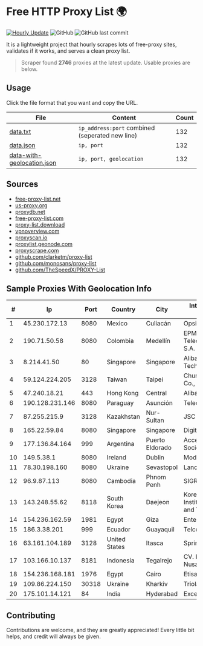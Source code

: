 
# Free HTTP Proxy List 🌍

[![Hourly Update](https://github.com/mertguvencli/http-proxy-list/actions/workflows/main.yml/badge.svg?branch=main)](https://github.com/mertguvencli/http-proxy-list/actions/workflows/main.yml)
![GitHub](https://img.shields.io/github/license/mertguvencli/http-proxy-list)
![GitHub last commit](https://img.shields.io/github/last-commit/mertguvencli/http-proxy-list)

It is a lightweight project that hourly scrapes lots of free-proxy sites, validates if it works, and serves a clean proxy list.


> Scraper found **2746** proxies at the latest update. Usable proxies are below.

## Usage

Click the file format that you want and copy the URL.


|File|Content|Count|
|----|-------|-----|
|[data.txt](https://raw.githubusercontent.com/mertguvencli/http-proxy-list/main/proxy-list/data.txt)|`ip_address:port` combined (seperated new line)|132|
|[data.json](https://raw.githubusercontent.com/mertguvencli/http-proxy-list/main/proxy-list/data.json)|`ip, port`|132|
|[data-with-geolocation.json](https://raw.githubusercontent.com/mertguvencli/http-proxy-list/main/proxy-list/data-with-geolocation.json)|`ip, port, geolocation`|132|

## Sources

* [free-proxy-list.net](https://free-proxy-list.net)
* [us-proxy.org](https://www.us-proxy.org)
* [proxydb.net](http://proxydb.net)
* [free-proxy-list.com](https://free-proxy-list.com/?page=&port=&type%5B%5D=http&type%5B%5D=https&up_time=0&search=Search)
* [proxy-list.download](https://www.proxy-list.download/HTTP)
* [vpnoverview.com](https://vpnoverview.com/privacy/anonymous-browsing/free-proxy-servers)
* [proxyscan.io](https://www.proxyscan.io)
* [proxylist.geonode.com](https://proxylist.geonode.com/api/proxy-list?limit=300&page=1&sort_by=lastChecked&sort_type=desc&protocols=http,https)
* [proxyscrape.com](https://api.proxyscrape.com/v2/?request=displayproxies&protocol=http&timeout=10000&country=all&ssl=all&anonymity=all)
* [github.com/clarketm/proxy-list](https://raw.githubusercontent.com/clarketm/proxy-list/master/proxy-list-raw.txt)
* [github.com/monosans/proxy-list](https://raw.githubusercontent.com/monosans/proxy-list/main/proxies/http.txt)
* [github.com/TheSpeedX/PROXY-List](https://raw.githubusercontent.com/TheSpeedX/PROXY-List/master/http.txt)


## Sample Proxies With Geolocation Info

|#|Ip|Port|Country|City|Internet Service Provider|
|-|--|----|-------|----|-------------------------|
|1|45.230.172.13|8080|Mexico|Culiacán|Opsicome SA De CV|
|2|190.71.50.58|8080|Colombia|Medellín|EPM Telecomunicaciones S.A. E.S.P|
|3|8.214.41.50|80|Singapore|Singapore|Alibaba (US) Technology Co., Ltd.|
|4|59.124.224.205|3128|Taiwan|Taipei|Chunghwa Telecom Co., Ltd.|
|5|47.240.18.21|443|Hong Kong|Central|Alibaba.com LLC|
|6|190.128.231.146|8080|Paraguay|Asunción|Telecel S.A.|
|7|87.255.215.9|3128|Kazakhstan|Nur-Sultan|JSC Transtelecom|
|8|165.22.59.84|8080|Singapore|Singapore|DigitalOcean, LLC|
|9|177.136.84.164|999|Argentina|Puerto Eldorado|Access AIR Sociedad Simple|
|10|149.5.38.1|8080|Ireland|Dublin|Model Telecom Ltd|
|11|78.30.198.160|8080|Ukraine|Sevastopol|Lancom Ltd.|
|12|96.9.87.113|8080|Cambodia|Phnom Penh|SIGROUPS|
|13|143.248.55.62|8118|South Korea|Daejeon|Korea Advanced Institute of Science and Technology|
|14|154.236.162.59|1981|Egypt|Giza|Enterprise|
|15|186.3.38.201|999|Ecuador|Guayaquil|Telconet S.A|
|16|63.161.104.189|3128|United States|Itasca|Sprint|
|17|103.166.10.137|8181|Indonesia|Tegalrejo|CV. Karomah Media Nusantara|
|18|154.236.168.181|1976|Egypt|Cairo|Etisalat Misr|
|19|109.86.224.150|30318|Ukraine|Kharkiv|Triolan|
|20|175.101.14.121|84|India|Hyderabad|ExcellMedia Pvt Ltd|



## Contributing

Contributions are welcome, and they are greatly appreciated! Every
little bit helps, and credit will always be given.

